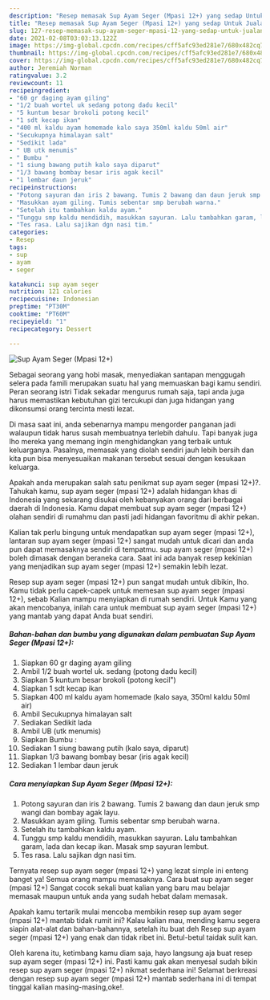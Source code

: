 ```yaml
---
description: "Resep memasak Sup Ayam Seger (Mpasi 12+) yang sedap Untuk Jualan"
title: "Resep memasak Sup Ayam Seger (Mpasi 12+) yang sedap Untuk Jualan"
slug: 127-resep-memasak-sup-ayam-seger-mpasi-12-yang-sedap-untuk-jualan
date: 2021-02-08T03:03:13.122Z
image: https://img-global.cpcdn.com/recipes/cff5afc93ed281e7/680x482cq70/sup-ayam-seger-mpasi-12-foto-resep-utama.jpg
thumbnail: https://img-global.cpcdn.com/recipes/cff5afc93ed281e7/680x482cq70/sup-ayam-seger-mpasi-12-foto-resep-utama.jpg
cover: https://img-global.cpcdn.com/recipes/cff5afc93ed281e7/680x482cq70/sup-ayam-seger-mpasi-12-foto-resep-utama.jpg
author: Jeremiah Norman
ratingvalue: 3.2
reviewcount: 11
recipeingredient:
- "60 gr daging ayam giling"
- "1/2 buah wortel uk sedang potong dadu kecil"
- "5 kuntum besar brokoli potong kecil"
- "1 sdt kecap ikan"
- "400 ml kaldu ayam homemade kalo saya 350ml kaldu 50ml air"
- "Secukupnya himalayan salt"
- "Sedikit lada"
- " UB utk menumis"
- " Bumbu "
- "1 siung bawang putih kalo saya diparut"
- "1/3 bawang bombay besar iris agak kecil"
- "1 lembar daun jeruk"
recipeinstructions:
- "Potong sayuran dan iris 2 bawang. Tumis 2 bawang dan daun jeruk smp wangi dan bombay agak layu."
- "Masukkan ayam giling. Tumis sebentar smp berubah warna."
- "Setelah itu tambahkan kaldu ayam."
- "Tunggu smp kaldu mendidih, masukkan sayuran. Lalu tambahkan garam, lada dan kecap ikan. Masak smp sayuran lembut."
- "Tes rasa. Lalu sajikan dgn nasi tim."
categories:
- Resep
tags:
- sup
- ayam
- seger

katakunci: sup ayam seger 
nutrition: 121 calories
recipecuisine: Indonesian
preptime: "PT30M"
cooktime: "PT60M"
recipeyield: "1"
recipecategory: Dessert

---
```



![Sup Ayam Seger (Mpasi 12+)](https://img-global.cpcdn.com/recipes/cff5afc93ed281e7/680x482cq70/sup-ayam-seger-mpasi-12-foto-resep-utama.jpg)

Sebagai seorang yang hobi masak, menyediakan santapan menggugah selera pada famili merupakan suatu hal yang memuaskan bagi kamu sendiri. Peran seorang istri Tidak sekadar mengurus rumah saja, tapi anda juga harus memastikan kebutuhan gizi tercukupi dan juga hidangan yang dikonsumsi orang tercinta mesti lezat.

Di masa  saat ini, anda sebenarnya mampu mengorder panganan jadi walaupun tidak harus susah membuatnya terlebih dahulu. Tapi banyak juga lho mereka yang memang ingin menghidangkan yang terbaik untuk keluarganya. Pasalnya, memasak yang diolah sendiri jauh lebih bersih dan kita pun bisa menyesuaikan makanan tersebut sesuai dengan kesukaan keluarga. 



Apakah anda merupakan salah satu penikmat sup ayam seger (mpasi 12+)?. Tahukah kamu, sup ayam seger (mpasi 12+) adalah hidangan khas di Indonesia yang sekarang disukai oleh kebanyakan orang dari berbagai daerah di Indonesia. Kamu dapat membuat sup ayam seger (mpasi 12+) olahan sendiri di rumahmu dan pasti jadi hidangan favoritmu di akhir pekan.

Kalian tak perlu bingung untuk mendapatkan sup ayam seger (mpasi 12+), lantaran sup ayam seger (mpasi 12+) sangat mudah untuk dicari dan anda pun dapat memasaknya sendiri di tempatmu. sup ayam seger (mpasi 12+) boleh dimasak dengan beraneka cara. Saat ini ada banyak resep kekinian yang menjadikan sup ayam seger (mpasi 12+) semakin lebih lezat.

Resep sup ayam seger (mpasi 12+) pun sangat mudah untuk dibikin, lho. Kamu tidak perlu capek-capek untuk memesan sup ayam seger (mpasi 12+), sebab Kalian mampu menyiapkan di rumah sendiri. Untuk Kamu yang akan mencobanya, inilah cara untuk membuat sup ayam seger (mpasi 12+) yang mantab yang dapat Anda buat sendiri.

<!--inarticleads1-->

##### Bahan-bahan dan bumbu yang digunakan dalam pembuatan Sup Ayam Seger (Mpasi 12+):

1. Siapkan 60 gr daging ayam giling
1. Ambil 1/2 buah wortel uk. sedang (potong dadu kecil)
1. Siapkan 5 kuntum besar brokoli (potong kecil&#34;)
1. Siapkan 1 sdt kecap ikan
1. Siapkan 400 ml kaldu ayam homemade (kalo saya, 350ml kaldu 50ml air)
1. Ambil Secukupnya himalayan salt
1. Sediakan Sedikit lada
1. Ambil  UB (utk menumis)
1. Siapkan  Bumbu :
1. Sediakan 1 siung bawang putih (kalo saya, diparut)
1. Siapkan 1/3 bawang bombay besar (iris agak kecil)
1. Sediakan 1 lembar daun jeruk




<!--inarticleads2-->

##### Cara menyiapkan Sup Ayam Seger (Mpasi 12+):

1. Potong sayuran dan iris 2 bawang. Tumis 2 bawang dan daun jeruk smp wangi dan bombay agak layu.
1. Masukkan ayam giling. Tumis sebentar smp berubah warna.
1. Setelah itu tambahkan kaldu ayam.
1. Tunggu smp kaldu mendidih, masukkan sayuran. Lalu tambahkan garam, lada dan kecap ikan. Masak smp sayuran lembut.
1. Tes rasa. Lalu sajikan dgn nasi tim.




Ternyata resep sup ayam seger (mpasi 12+) yang lezat simple ini enteng banget ya! Semua orang mampu memasaknya. Cara buat sup ayam seger (mpasi 12+) Sangat cocok sekali buat kalian yang baru mau belajar memasak maupun untuk anda yang sudah hebat dalam memasak.

Apakah kamu tertarik mulai mencoba membikin resep sup ayam seger (mpasi 12+) mantab tidak rumit ini? Kalau kalian mau, mending kamu segera siapin alat-alat dan bahan-bahannya, setelah itu buat deh Resep sup ayam seger (mpasi 12+) yang enak dan tidak ribet ini. Betul-betul taidak sulit kan. 

Oleh karena itu, ketimbang kamu diam saja, hayo langsung aja buat resep sup ayam seger (mpasi 12+) ini. Pasti kamu gak akan menyesal sudah bikin resep sup ayam seger (mpasi 12+) nikmat sederhana ini! Selamat berkreasi dengan resep sup ayam seger (mpasi 12+) mantab sederhana ini di tempat tinggal kalian masing-masing,oke!.

